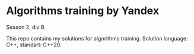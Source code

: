 # Algorithms training by Yandex

Season 2, div B

This repo contains my solutions for algorithms training.
Solution language: C++, standart: C++20.
